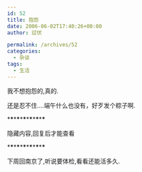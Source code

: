 ```yaml
---
id: 52
title: 抱怨
date: 2006-06-02T17:40:26+00:00
author: 愆伏

permalink: /archives/52
categories:
  - 杂谈
tags:
  - 生活
---
```

我不想抱怨的,真的.
  
还是忍不住&#8230;.端午什么也没有，好歹发个粽子啊.

\***\***\***\***\***\***\***\***\***\***\***\***
                
隐藏内容,回复后才能查看
  
\***\***\***\***\***\***\***\***\***\***\***\***

下周回南京了,听说要体检,看看还能活多久.
